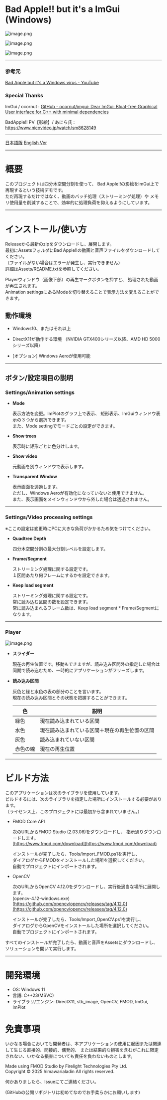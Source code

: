# Bad Apple!! but it's a ImGui (Windows)

![image.png](image.png)

![image.png](image%201.png)

![image.png](image%202.png)

---

### 参考元

[Bad Apple but it&#39;s a Windows virus - YouTube](https://www.youtube.com/watch?v=EZpZwunMzuE&t=35s)

### Special Thanks

ImGui / ocornut : [GitHub - ocornut/imgui: Dear ImGui: Bloat-free Graphical User interface for C++ with minimal dependencies](https://github.com/ocornut/imgui)

BadApple!! PV【影絵】/ あにら氏 : https://www.nicovideo.jp/watch/sm8628149

---

[日本語版](README.md) [English Ver](README-en.md)

---

# 概要

このプロジェクトは四分木空間分割を使って、
Bad Apple!!の影絵をImGui上で再現するという技術デモです。  
ただ再現するだけではなく、動画のバッチ処理（ストリーミング処理）や
メモリ使用量を削減することで、効率的に処理負荷を抑えるようにしています。  

---

# インストール/使い方

Releaseから最新のzipをダウンロードし、展開します。  
最初にAssetsフォルダにBad Apple!!の動画と音声ファイルをダウンロードしてください。  
（ファイルがない場合はエラーが発生し、実行できません）  
詳細はAssets/README.txtを参照してください。  

Playerウィンドウ（画像下部）の再生マークボタンを押すと、
処理された動画が再生されます。  
Animation settingsにあるModeを切り替えることで表示方法を変えることができます。

## 動作環境

- Windows10、またはそれ以上

- DirectX11が動作する環境
  （NVIDIA GTX400シリーズ以降、AMD HD 5000シリーズ以降)

- [オプション] Windows Aeroが使用可能

---

## ボタン/設定項目の説明

### Settings/Animation settings

- **Mode**
  
    表示方法を変更。ImPlotのグラフ上で表示、
    矩形表示、ImGuiウィンドウ表示の３つから選択できます。  
    また、Mode settingでモードごとの設定ができます。

- **Show trees**
  
    表示時に矩形ごとに色分けします。

- **Show video**
  
    元動画を別ウィンドウで表示します。

- **Transparent Window**
  
    表示画面を透過します。  
    ただし、Windows Aeroが有効化になっていないと使用できません。  
    また、表示画面をメインウィンドウから外した場合は透過されません。

---

### Settings/Video processing settings

※ここの設定は変更時にPCに大きな負荷がかかるため気をつけてください。

- **Quadtree Depth**
  
    四分木空間分割の最大分割レベルを設定します。

- **Frame/Segment**
  
    ストリーミング処理に関する設定です。  
    １区間あたり何フレームにするかを設定できます。

- **Keep load segment**
  
    ストリーミング処理に関する設定です。  
    常に読み込む区間の数を設定できます。  
    常に読み込まれるフレーム数は、Keep load segment * Frame/Segmentになります。

---

### Player

![image.png](image%203.png)

- **スライダー**
  
    現在の再生位置です。移動もできますが、読み込み区間外の指定した場合は同期で読み込むため、一時的にアプリケーションがフリーズします。

- **読み込み区間**
  
    灰色と緑と水色の表の部分のことを言います。  
    現在の読み込み区間とその状態を把握することができます。
  
  | 色    | 説明                      |
  | ---- | ----------------------- |
  | 緑色   | 現在読み込まれている区間            |
  | 水色   | 現在読み込まれている区間＋現在の再生位置の区間 |
  | 灰色   | 読み込まれていない区間             |
  | 赤色の線 | 現在の再生位置                 |

---

# ビルド方法

このアプリケーションは次のライブラリを使用しています。  
ビルドするには、次のライブラリを指定した場所にインストールする必要があります。  
（ライセンス上、このプロジェクトには最初から含まれていません。）

- FMOD Core API
  
    次のURLからFMOD Studio (2.03.08)をダウンロードし、
    指示通りダウンロードします。  
    [https://www.fmod.com/download](https://www.fmod.com/download)
  
    インストールが完了したら、Tools/Import_FMOD.ps1を実行し、  
    ダイアログからFMODをインストールした場所を選択してください。  
    自動でプロジェクトにインポートされます。

- OpenCV
  
    次のURLからOpenCV 4.12.0をダウンロードし、実行後適当な場所に展開します。  
    (opencv-4.12-windows.exe)  
    [https://github.com/opencv/opencv/releases/tag/4.12.0](https://github.com/opencv/opencv/releases/tag/4.12.0)
  
    インストールが完了したら、Tools/Import_OpenCV.ps1を実行し、  
    ダイアログからOpenCVをインストールした場所を選択してください。  
    自動でプロジェクトにインポートされます。

すべてのインストールが完了したら、動画と音声をAssetsにダウンロードし、ソリューションを開いて実行します。

---

# 開発環境

- OS: Windows 11
- 言語: C++23(MSVC)
- ライブラリ/エンジン: DirectX11, stb_image, OpenCV, FMOD, ImGui, ImPlot

# 免責事項

いかなる場合においても開発者は、本アプリケーションの使用に起因または関連して生じる直接的、間接的、偶発的、 
または結果的な損害を含むがこれに限定されない、いかなる損害についても責任を負わないものとします。

Made using FMOD Studio by Firelight Technologies Pty Ltd.  
Copyright © 2025 himawarialadin All rights reserved.  

何かありましたら、Issueにてご連絡ください。

(GitHubの公開リポジトリは初めてなのでお手柔らかにお願いします)
